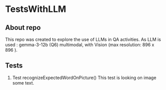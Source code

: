 # TestsWithLLM

## About repo
This repo was created to explore the use of LLMs in QA activities.
As LLM is used : gemma-3-12b (Q6) multimodal, with Vision (max resolution: 896 x 896 ).

## Tests
1. Test recognizeExpectedWordOnPicture() 
   This test is looking on image some text.
